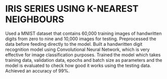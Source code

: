 # IRIS SERIES USING K-NEAREST NEIGHBOURS
 Used a MNIST dataset that contains 60,000 training images of handwritten digits from zero to nine and 10,000 images for testing. Preprocessed the data before feeding directly to the model.
Built a handwritten digit recognition model using Convolutional Neural Network, which is very effective for image classification purposes. Trained the model which takes training data, validation data, epochs and batch size as parameters and the model is evaluated to check how good it works using the testing data. 
Achieved an accuracy of 99%.
